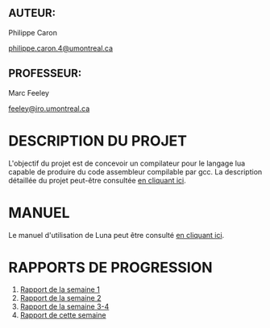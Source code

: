 ## AUTEUR:
Philippe Caron

[philippe.caron.4@umontreal.ca](mailto:philippe.caron.4@umontreal.ca)

## PROFESSEUR:
Marc Feeley

[feeley@iro.umontreal.ca](mailto:feeley@iro.umontreal.ca)

DESCRIPTION DU PROJET
===================================================================================
L'objectif du projet est de concevoir un compilateur pour le langage lua capable de
produire du code assembleur compilable par gcc. La description détaillée du projet
peut-être consultée [en cliquant ici](doc/description.pdf).

MANUEL
===================================================================================
Le manuel d'utilisation de Luna peut être consulté [en cliquant ici](doc/manuel.pdf).

RAPPORTS DE PROGRESSION
===================================================================================
1. [Rapport de la semaine 1](doc/rapport1.pdf)
2. [Rapport de la semaine 2](doc/rapport2.pdf)
3. [Rapport de la semaine 3-4](doc/rapport3.pdf)
3. [Rapport de cette semaine](doc/rapport4.pdf)
